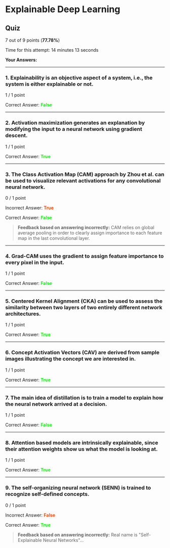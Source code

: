 # Explainable Deep Learning

## Quiz

7 out of 9 points (**77.78%**)

Time for this attempt: 14 minutes 13 seconds

**Your Answers:**

---

### 1. Explainability is an objective aspect of a system, i.e., the system is either explainable or not.

1 / 1 point

Correct Answer: <span style="color: lime">
**False**

---

### 2. Activation maximization generates an explanation by modifying the input to a neural network using gradient descent.

1 / 1 point

Correct Answer: <span style="color: lime">
**True**

---

### 3. The Class Activation Map (CAM) approach by Zhou et al. can be used to visualize relevant activations for any convolutional neural network.

0 / 1 point

Incorrect Answer: <span style="color: orangered">
**True**

Correct Answer: <span style="color: lime">
**False**

> **Feedback based on answering incorrectly:**
> CAM relies on global average pooling in order to clearly assign importance to each feature map in the last convolutional layer.

---

### 4. Grad-CAM uses the gradient to assign feature importance to every pixel in the input.

1 / 1 point

Correct Answer: <span style="color: lime">
**False**

---

### 5. Centered Kernel Alignment (CKA) can be used to assess the similarity between two layers of two entirely different network architectures.

1 / 1 point

Correct Answer: <span style="color: lime">
**True**

---

### 6. Concept Activation Vectors (CAV) are derived from sample images illustrating the concept we are interested in.

1 / 1 point

Correct Answer: <span style="color: lime">
**True**

---

### 7. The main idea of distillation is to train a model to explain how the neural network arrived at a decision.

1 / 1 point

Correct Answer: <span style="color: lime">
**False**

---

### 8. Attention based models are intrinsically explainable, since their attention weights show us what the model is looking at.

1 / 1 point

Correct Answer: <span style="color: lime">
**True**

---

### 9. The self-organizing neural network (SENN) is trained to recognize self-defined concepts.

0 / 1 point

Incorrect Answer: <span style="color: orangered">
**False**

Correct Answer: <span style="color: lime">
**True**

> **Feedback based on answering incorrectly:**
> Real name is "Self-Explainable Neural Networks"...
